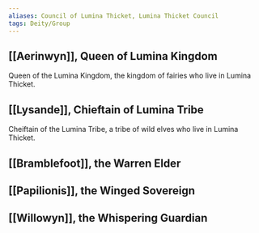 ```yaml
---
aliases: Council of Lumina Thicket, Lumina Thicket Council
tags: Deity/Group
---
```


## [[Aerinwyn]], Queen of Lumina Kingdom
Queen of the Lumina Kingdom, the kingdom of fairies who live in Lumina Thicket.
## [[Lysande]], Chieftain of Lumina Tribe
Cheiftain of the Lumina Tribe, a tribe of wild elves who live in Lumina Thicket.
## [[Bramblefoot]], the Warren Elder
## [[Papilionis]], the Winged Sovereign
## [[Willowyn]], the Whispering Guardian